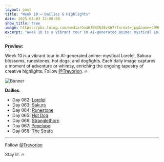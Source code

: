```yaml
---
layout: post
title: "Week 10 – Dailies & Highlights"
date: 2025-03-03 12:00:00
show_title: true
image: https://pbs.twimg.com/media/GouKfB4XQAEvXW7?format=jpg&name=4096x4096
excerpt: "Week 10 is a vibrant tour in AI-generated anime: mystical Lorelei, Sakura blossoms, runestones, hot dogs, and dogfights. Each daily image captures a moment of adventure or whimsy, enriching the ongoing tapestry of creative highlights."
---
```

  
**Preview:**  
  
Week 10 is a vibrant tour in AI-generated anime: mystical Lorelei, Sakura blossoms, runestones, hot dogs, and dogfights. Each daily image captures a moment of adventure or whimsy, enriching the ongoing tapestry of creative highlights. Follow [@Trevorion](https://x.com/Trevorion). 🔥
  
![Banner](https://pbs.twimg.com/media/GouKfB4XQAEvXW7?format=jpg&name=4096x4096)
  
**Dailies:**
- Day 062: [Lorelei](https://x.com/Trevorion/status/1896514636088058223)
- Day 063: [Sakura](https://x.com/Trevorion/status/1896850400495767636)
- Day 064: [Runestone](https://x.com/Trevorion/status/1897136726017233274)
- Day 065: [Hot Dog](https://x.com/Trevorion/status/1897629485588996160)
- Day 066: [Stranglethorn](https://x.com/Trevorion/status/1897922117431112066)
- Day 067: [Penelope](https://x.com/Trevorion/status/1898254875437228434)
- Day 068: [The Strafe](https://x.com/Trevorion/status/1898597965679165901)

---
Follow [@Trevorion](https://x.com/Trevorion)

Stay lit. 🔥
